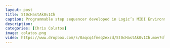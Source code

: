 ```yaml
---
layout: post
title: St0cHastAk0v1Ch
caption: Programmable step sequencer developed in Logic’s MIDI Environment. Video features Mike Keneally on guitar. &nbsp;&nbsp; <a href="https://ccolatos.github.io/colatos_logic_step_sequencer.zip"> CLICK <font color="red">HERE</font> TO DOWNLOAD THE SEQUENCER</a> 
description: 
categories: [Chris Colatos]
image: colatos.png
video: https://www.dropbox.com/s/0aqcq4fmeq2exzd/St0cHastAk0v1Ch.mov?dl=1
---
```

